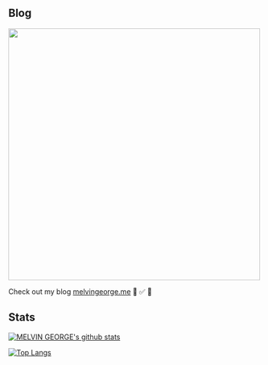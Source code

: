 ## Blog
<img width="500"  src="https://melvingeorge.me/metame.png" />


Check out my blog [melvingeorge.me](https://melvingeorge.me) 🚀 ✅ 🦄

## Stats

<a>[![MELVIN GEORGE's github stats](https://github-readme-stats.anuraghazra1.vercel.app/api?username=melvin2016&show_icons=true&title_color=fff&icon_color=79ff97&text_color=9f9f9f&bg_color=151515)](https://github.com/anuraghazra/github-readme-stats)</a>

[![Top Langs](https://github-readme-stats.vercel.app/api/top-langs/?username=melvin2016&layout=compact)](https://github.com/anuraghazra/github-readme-stats)
